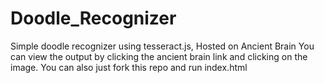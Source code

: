 # Doodle_Recognizer
Simple doodle recognizer using tesseract.js, Hosted on Ancient Brain
You can view the output by clicking the ancient brain link and clicking on the image.
You can also just fork this repo and run index.html
